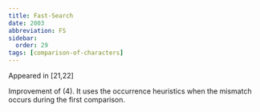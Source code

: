 ```yaml
---
title: Fast-Search
date: 2003
abbreviation: FS
sidebar:
  order: 29
tags: [comparison-of-characters]
---
```


Appeared in [21,22]

Improvement of (4). It uses the occurrence heuristics when the mismatch occurs during the first comparison.
